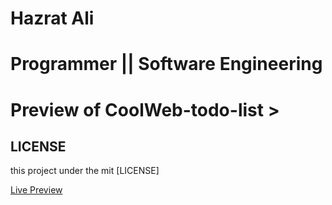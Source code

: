 # Hazrat Ali

# Programmer || Software Engineering


# Preview of CoolWeb-todo-list >

## LICENSE
this project under the mit [LICENSE] 

[Live Preview]()

